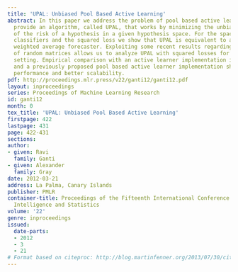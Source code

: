```yaml
---
title: 'UPAL: Unbiased Pool Based Active Learning'
abstract: In this paper we address the problem of pool based active learning, and
  provide an algorithm, called UPAL, that works by minimizing the unbiased estimator
  of the risk of a hypothesis in a given hypothesis space. For the space of linear
  classifiers and the squared loss we show that UPAL is equivalent to an exponentially
  weighted average forecaster. Exploiting some recent results regarding the spectra
  of random matrices allows us to analyze UPAL with squared losses for the noiseless
  setting. Empirical comparison with an active learner implementation in Vowpal Wabbit,
  and a previously proposed pool based active learner implementation show good empirical
  performance and better scalability.
pdf: http://proceedings.mlr.press/v22/ganti12/ganti12.pdf
layout: inproceedings
series: Proceedings of Machine Learning Research
id: ganti12
month: 0
tex_title: 'UPAL: Unbiased Pool Based Active Learning'
firstpage: 422
lastpage: 431
page: 422-431
sections: 
author:
- given: Ravi
  family: Ganti
- given: Alexander
  family: Gray
date: 2012-03-21
address: La Palma, Canary Islands
publisher: PMLR
container-title: Proceedings of the Fifteenth International Conference on Artificial
  Intelligence and Statistics
volume: '22'
genre: inproceedings
issued:
  date-parts:
  - 2012
  - 3
  - 21
# Format based on citeproc: http://blog.martinfenner.org/2013/07/30/citeproc-yaml-for-bibliographies/
---
```

